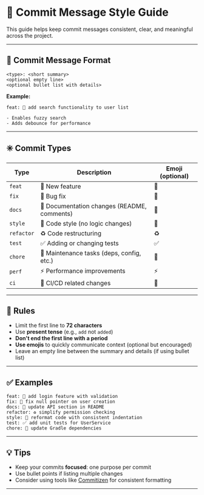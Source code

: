 # 🧾 Commit Message Style Guide

This guide helps keep commit messages consistent, clear, and meaningful across the project.

---

## 🔧 Commit Message Format

```
<type>: <short summary>
<optional empty line>
<optional bullet list with details>
```

**Example:**

```
feat: 🌟 add search functionality to user list

- Enables fuzzy search
- Adds debounce for performance
```

---

## ✳️ Commit Types

| Type        | Description                                 | Emoji (optional) |
|-------------|---------------------------------------------|------------------|
| `feat`      | 🌟 New feature                              | 🌟               |
| `fix`       | 🐛 Bug fix                                  | 🐛               |
| `docs`      | 📝 Documentation changes (README, comments) | 📝               |
| `style`     | 💄 Code style (no logic changes)            | 💄               |
| `refactor`  | ♻️ Code restructuring                       | ♻️               |
| `test`      | ✅ Adding or changing tests                  | ✅                |
| `chore`     | 🔧 Maintenance tasks (deps, config, etc.)   | 🔧               |
| `perf`      | ⚡ Performance improvements                  | ⚡                |
| `ci`        | 👷 CI/CD related changes                    | 👷               |

---

## 📌 Rules

- Limit the first line to **72 characters**
- Use **present tense** (e.g., `add` not `added`)
- **Don't end the first line with a period**
- **Use emojis** to quickly communicate context (optional but encouraged)
- Leave an empty line between the summary and details (if using bullet list)

---

## ✅ Examples

```
feat: 🌟 add login feature with validation
fix: 🐛 fix null pointer on user creation
docs: 📝 update API section in README
refactor: ♻️ simplify permission checking
style: 💄 reformat code with consistent indentation
test: ✅ add unit tests for UserService
chore: 🔧 update Gradle dependencies
```

---

## 💡 Tips

- Keep your commits **focused**: one purpose per commit
- Use bullet points if listing multiple changes
- Consider using tools like [Commitizen](https://github.com/commitizen/cz-cli) for consistent formatting

---